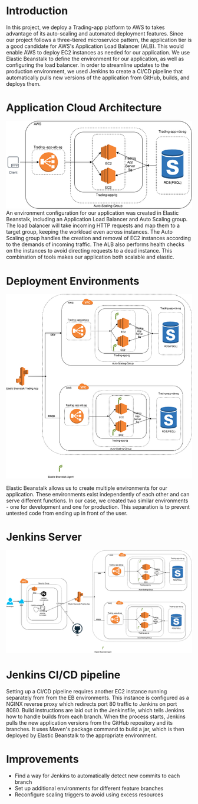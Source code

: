 # Introduction
In this project, we deploy a Trading-app platform to AWS to takes advantage of its auto-scaling and automated deployment features. Since our project follows a three-tiered microservice pattern, the application tier is a good candidate for AWS's Application Load Balancer (ALB). This would enable AWS to deploy EC2 instances as needed for our application. We use Elastic Beanstalk to define the environment for our application, as well as configuring the load balancer. In order to streamline updates to the production environment, we used Jenkins to create a CI/CD pipeline that automatically pulls new versions of the application from GitHub, builds, and deploys them.

# Application Cloud Architecture
![architecture](assets/cloud.png)  
An environment configuration for our application was created in Elastic Beanstalk, including an Application Load Balancer and Auto Scaling group. The load balancer will take incoming HTTP requests and map them to a target group, keeping the workload even across instances. The Auto Scaling group handles the creation and removal of EC2 instances according to the demands of incoming traffic. The ALB also performs health checks on the instances to avoid directing requests to a dead instance. This combination of tools makes our application both scalable and elastic.

# Deployment Environments
![env](assets/elastic.png)

Elastic Beanstalk allows us to create multiple environments for our application. These environments exist independently of each other and can serve different functions. In our case, we created two similar environments - one for development and one for production. This separation is to prevent untested code from ending up in front of the user.

# Jenkins Server
![jenkins](assets/jenkins.png)

# Jenkins CI/CD pipeline
Setting up a CI/CD pipeline requires another EC2 instance running separately from from the EB environments. This instance is configured as a NGINX reverse proxy which redirects port 80 traffic to Jenkins on port 8080. Build instructions are laid out in the Jenkinsfile, which tells Jenkins how to handle builds from each branch. When the process starts, Jenkins pulls the new application versions from the GitHub repository and its branches. It uses Maven's package command to build a jar, which is then deployed by Elastic Beanstalk to the appropriate environment.

# Improvements
- Find a way for Jenkins to automatically detect new commits to each branch
- Set up additional environments for different feature branches
- Reconfigure scaling triggers to avoid using excess resources
